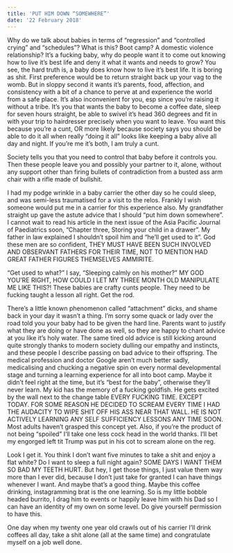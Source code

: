 ```yaml
---
title: 'PUT HIM DOWN “SOMEWHERE”'
date: '22 February 2018'
---
```


Why do we talk about babies in terms of “regression” and “controlled
crying” and “schedules”? What is this? Boot camp? A domestic violence
relationship? It’s a fucking baby, why do people want it to come out
knowing how to live it’s best life and deny it what it wants and needs
to grow? You see, the hard truth is, a baby does know how to live it’s
best life. It is boring as shit. First preference would be to return
straight back up your vag to the womb. But in sloppy second it wants
it’s parents, food, affection, and consistency with a bit of a chance
to perve at and experience the world from a safe place. It’s also
inconvenient for you, esp since you’re raising it without a tribe.
It’s you that wants the baby to become a coffee date, sleep for seven
hours straight, be able to swivel it’s head 360 degrees and fit in
with your trip to hairdresser precisely when you want to leave. You
want this because you’re a cunt, OR more likely because society says
you should be able to do it all when really “doing it all” looks like
keeping a baby alive all day and night. If you’re me it’s both, I am
truly a cunt. 

Society tells you that you need to control that baby before it
controls you. Then these people leave you and possibly your partner to
it, alone, without any support other than firing bullets of
contradiction from a busted ass arm chair with a rifle made of
bullshit. 

I had my podge wrinkle in a baby carrier the other day so he could
sleep, and was semi-less traumatised for a visit to the relos. Frankly
I wish someone would put me in a carrier for this experience also. My
grandfather straight up gave the astute advice that I should “put him
down somewhere”. I cannot wait to read his article in the next issue
of the Asia Pacific Journal of Paediatrics soon, “Chapter three,
Storing your child in a drawer”. My father in law explained I
shouldn’t spoil him and “he’ll get used to it”. God these men are so
confident, THEY MUST HAVE BEEN SUCH INVOLVED AND OBSERVANT FATHERS FOR
THEIR TIME, NOT TO MENTION HAD GREAT FATHER FIGURES THEMSELVES
AMMIRITE. 

“Get used to what?” I say, “Sleeping calmly on his mother?”  MY GOD
YOU’RE RIGHT, HOW COULD I LET MY THREE MONTH OLD MANIPULATE ME LIKE
THIS?! These babies are crafty cunts people. They need to be fucking
taught a lesson all right. Get the rod. 

There’s a little known phenomenon called “attachment” dicks, and shame
back in your day it wasn’t a thing. I’m sorry some quack or lady over
the road told you your baby had to be given the hard line. Parents
want to justify what they are doing or have done as well, so they are
happy to chant advice at you like it’s holy water. The same tired old
advice is still kicking around quite strongly thanks to modern society
dulling our empathy and instincts, and these people I describe passing
on bad advice to their offspring. The medical profession and doctor
Google aren’t much better sadly, medicalising and chucking a negative
spin on every normal developmental stage and turning a learning
experience for all into boot camp. Maybe it didn’t feel right at the
time, but it’s “best for the baby”, otherwise they’ll never learn. My
kid has the memory of a fucking goldfish. He gets excited by the wall
next to the change table EVERY FUCKING TIME. EXCEPT TODAY. FOR SOME
REASON HE DECIDED TO SCREAM EVERY TIME I HAD THE AUDACITY TO WIPE SHIT
OFF HIS ASS NEAR THAT WALL. HE IS NOT ACTIVELY LEARNING ANY SELF
SUFFICIENCY LESSONS ANY TIME SOON. Most adults haven’t grasped this
concept yet. Also, if you’re the product of not being “spoiled” I’ll
take one less cock head in the world thanks. I’ll bet my engorged left
tit Trump was put in his cot to scream alone on the reg. 

Look I get it. You think I don’t want five minutes to take a shit and
enjoy a flat white? Do I want to sleep a full night again? SOME DAYS I
WANT THEM SO BAD MY TEETH HURT. But hey, I get those things, I just
value them way more than I ever did, because I don’t just take for
granted I can have things whenever I want. And maybe that’s a good
thing. Maybe this coffee drinking, instagramming brat is the one
learning. So is my little bobble headed burrito, I drag him to events
or happily leave him with his Dad so I can have an identity of my own
on some level. Do give yourself permission to have this. 

One day when my twenty one year old crawls out of his carrier I’ll
drink coffees all day, take a shit alone (all at the same time) and
congratulate myself on a job well done. 
